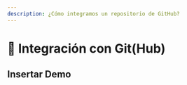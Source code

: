 ```yaml
---
description: ¿Cómo integramos un repositorio de GitHub?
---
```


# 🔄 Integración con Git(Hub)

## Insertar Demo

